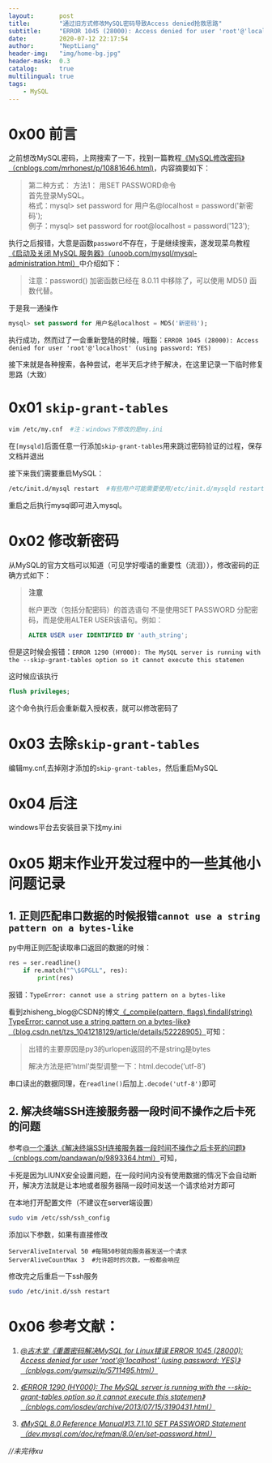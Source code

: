 ```yaml
---
layout:       post
title:        "通过旧方式修改MySQL密码导致Access denied抢救思路"
subtitle:     "ERROR 1045 (28000): Access denied for user 'root'@'localhost' (using password: YES)"
date:         2020-07-12 22:17:54
author:       "NeptLiang"
header-img:   "img/home-bg.jpg"
header-mask:  0.3
catalog:      true
multilingual: true
tags:
    - MySQL
---
```



# 0x00 前言

之前想改MySQL密码，上网搜索了一下，找到一篇教程[《MySQL修改密码》（cnblogs.com/mrhonest/p/10881646.html)](https://www.cnblogs.com/mrhonest/p/10881646.html)，内容摘要如下：

> 第二种方式：
> 方法1： 用SET PASSWORD命令   
> 首先登录MySQL。  
> 格式：mysql> set password for 用户名@localhost = password('新密码');  
> 例子：mysql> set password for root@localhost = password('123');  

执行之后报错，大意是函数```password```不存在，于是继续搜索，遂发现菜鸟教程[《启动及关闭 MySQL 服务器》（unoob.com/mysql/mysql-administration.html）](https://www.runoob.com/mysql/mysql-administration.html)中介绍如下：

> 注意：password() 加密函数已经在 8.0.11 中移除了，可以使用 MD5() 函数代替。

于是我一通操作

```sql
mysql> set password for 用户名@localhost = MD5('新密码');
```

执行成功，然而过了一会重新登陆的时候，哦豁：```ERROR 1045 (28000): Access denied for user 'root'@'localhost' (using password: YES)```

接下来就是各种搜索，各种尝试，老半天后才终于解决，在这里记录一下临时修复思路（大致）

# 0x01 ```skip-grant-tables```

```sh
vim /etc/my.cnf  #注：windows下修改的是my.ini
```

在```[mysqld]```后面任意一行添加```skip-grant-tables```用来跳过密码验证的过程，保存文档并退出

接下来我们需要重启MySQL：

```sh
/etc/init.d/mysql restart  #有些用户可能需要使用/etc/init.d/mysqld restart
```

重启之后执行mysql即可进入mysql。

# 0x02 修改新密码

从MySQL的官方文档可以知道（可见学好嘤语的重要性（流泪）），修改密码的正确方式如下：

> **注意**
> 
> 帐户更改（包括分配密码）的首选语句 不是使用SET PASSWORD 分配密码，而是使用ALTER USER该语句。例如：
> 
> ```sql
> ALTER USER user IDENTIFIED BY 'auth_string';
> ```

但是这时候会报错：```ERROR 1290 (HY000): The MySQL server is running with the --skip-grant-tables option so it cannot execute this statemen```

这时候应该执行

```sql
flush privileges;
```

这个命令执行后会重新载入授权表，就可以修改密码了

# 0x03 去除```skip-grant-tables```

编辑my.cnf,去掉刚才添加的```skip-grant-tables```，然后重启MySQL

# 0x04 后注

windows平台去安装目录下找my.ini

# 0x05 期末作业开发过程中的一些其他小问题记录

## 1. 正则匹配串口数据的时候报错```cannot use a string pattern on a bytes-like```

py中用正则匹配读取串口返回的数据的时候：

```python
res = ser.readline()
    if re.match("^\$GPGLL", res):
        print(res)
```

报错：```TypeError: cannot use a string pattern on a bytes-like```

看到zhisheng_blog@CSDN的博文[《_compile(pattern, flags).findall(string) TypeError: cannot use a string pattern on a bytes-like》（blog.csdn.net/tzs_1041218129/article/details/52228905）](https://blog.csdn.net/tzs_1041218129/article/details/52228905)可知：

> 出错的主要原因是py3的urlopen返回的不是string是bytes
> 
> 解决方法是把’html’类型调整一下：html.decode(‘utf-8’)

串口读出的数据同理，在```readline()```后加上```.decode('utf-8')```即可

## 2. 解决终端SSH连接服务器一段时间不操作之后卡死的问题

参考[@一个潘达《解决终端SSH连接服务器一段时间不操作之后卡死的问题》（cnblogs.com/pandawan/p/9893364.html）](https://www.cnblogs.com/pandawan/p/9893364.html)可知，

卡死是因为LIUNX安全设置问题，在一段时间内没有使用数据的情况下会自动断开，解决方法就是让本地或者服务器隔一段时间发送一个请求给对方即可

在本地打开配置文件（不建议在server端设置）

```sh
sudo vim /etc/ssh/ssh_config
```
添加以下参数，如果有直接修改

```
ServerAliveInterval 50 #每隔50秒就向服务器发送一个请求
ServerAliveCountMax 3  #允许超时的次数，一般都会响应
```
修改完之后重启一下ssh服务

```sh
sudo /etc/init.d/ssh restart
```

# 0x06 参考文献：

1. _[@古木堂《重置密码解决MySQL for Linux错误 ERROR 1045 (28000): Access denied for user 'root'@'localhost' (using password: YES)》（cnblogs.com/gumuzi/p/5711495.html）](https://www.cnblogs.com/gumuzi/p/5711495.html)_

2. _[《ERROR 1290 (HY000): The MySQL server is running with the --skip-grant-tables option so it cannot execute this statemen》（cnblogs.com/iosdev/archive/2013/07/15/3190431.html）](https://www.cnblogs.com/iosdev/archive/2013/07/15/3190431.html)_

3. _[《MySQL 8.0 Reference Manual》13.7.1.10 SET PASSWORD Statement（dev.mysql.com/doc/refman/8.0/en/set-password.html）](https://dev.mysql.com/doc/refman/8.0/en/set-password.html)_

_//未完待xu_